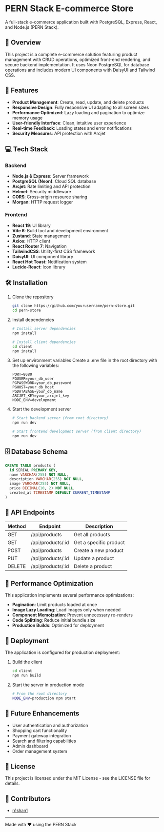 # PERN Stack E-commerce Store

A full-stack e-commerce application built with PostgreSQL, Express, React, and Node.js (PERN Stack).

## 📖 Overview

This project is a complete e-commerce solution featuring product management with CRUD operations, optimized front-end rendering, and secure backend implementation. It uses Neon PostgreSQL for database operations and includes modern UI components with DaisyUI and Tailwind CSS.

## 🚀 Features

- **Product Management**: Create, read, update, and delete products
- **Responsive Design**: Fully responsive UI adapting to all screen sizes
- **Performance Optimized**: Lazy loading and pagination to optimize memory usage
- **User-friendly Interface**: Clean, intuitive user experience
- **Real-time Feedback**: Loading states and error notifications
- **Security Measures**: API protection with Arcjet

## 💻 Tech Stack

### Backend

- **Node.js & Express**: Server framework
- **PostgreSQL (Neon)**: Cloud SQL database
- **Arcjet**: Rate limiting and API protection
- **Helmet**: Security middleware
- **CORS**: Cross-origin resource sharing
- **Morgan**: HTTP request logger

### Frontend

- **React 19**: UI library
- **Vite 6**: Build tool and development environment
- **Zustand**: State management
- **Axios**: HTTP client
- **React Router 7**: Navigation
- **TailwindCSS**: Utility-first CSS framework
- **DaisyUI**: UI component library
- **React Hot Toast**: Notification system
- **Lucide-React**: Icon library

## 🛠️ Installation

1. Clone the repository

   ```bash
   git clone https://github.com/yourusername/pern-store.git
   cd pern-store
   ```

2. Install dependencies

   ```bash
   # Install server dependencies
   npm install

   # Install client dependencies
   cd client
   npm install
   ```

3. Set up environment variables
   Create a .env file in the root directory with the following variables:

   ```
   PORT=8080
   PGUSER=your_db_user
   PGPASSWORD=your_db_password
   PGHOST=your_db_host
   PGDATABASE=your_db_name
   ARCJET_KEY=your_arcjet_key
   NODE_ENV=development
   ```

4. Start the development server

   ```bash
   # Start backend server (from root directory)
   npm run dev

   # Start frontend development server (from client directory)
   npm run dev
   ```

## 🗄️ Database Schema

```sql
CREATE TABLE products (
  id SERIAL PRIMARY KEY,
  name VARCHAR(255) NOT NULL,
  description VARCHAR(255) NOT NULL,
  image VARCHAR(255) NOT NULL,
  price DECIMAL(10, 2) NOT NULL,
  created_at TIMESTAMP DEFAULT CURRENT_TIMESTAMP
)
```

## 🔐 API Endpoints

| Method | Endpoint          | Description            |
| ------ | ----------------- | ---------------------- |
| GET    | /api/products     | Get all products       |
| GET    | /api/products/:id | Get a specific product |
| POST   | /api/products     | Create a new product   |
| PUT    | /api/products/:id | Update a product       |
| DELETE | /api/products/:id | Delete a product       |

## 📱 Performance Optimization

This application implements several performance optimizations:

- **Pagination**: Limit products loaded at once
- **Image Lazy Loading**: Load images only when needed
- **Component Memoization**: Prevent unnecessary re-renders
- **Code Splitting**: Reduce initial bundle size
- **Production Builds**: Optimized for deployment

## 🚀 Deployment

The application is configured for production deployment:

1. Build the client

   ```bash
   cd client
   npm run build
   ```

2. Start the server in production mode
   ```bash
   # From the root directory
   NODE_ENV=production npm start
   ```

## 🧪 Future Enhancements

- User authentication and authorization
- Shopping cart functionality
- Payment gateway integration
- Search and filtering capabilities
- Admin dashboard
- Order management system

## 📝 License

This project is licensed under the MIT License - see the LICENSE file for details.

## 👥 Contributors

- [n1shan1](https://github.com/n1shan1)

---

Made with ❤️ using the PERN Stack
